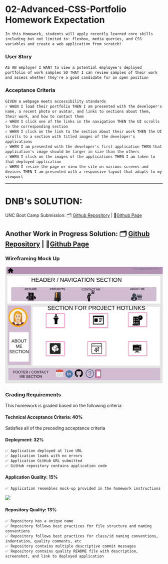 # 02-Advanced-CSS-Portfolio Homework Expectation

```
In this Homework, students will apply recently learned core skills including but not limited to: flexbox, media queries, and CSS variables and create a web application from scratch!
```

### User Story
```
AS AN employer I WANT to view a potential employee's deployed portfolio of work samples SO THAT I can review samples of their work and assess whether they're a good candidate for an open position
```

### Acceptance Criteria
```
GIVEN a webpage meets accessibility standards
✓ WHEN I load their portfolio THEN I am presented with the developer's name, a recent photo or avatar, and links to sections about them, their work, and how to contact them
✓ WHEN I click one of the links in the navigation THEN the UI scrolls to the corresponding section
✓ WHEN I click on the link to the section about their work THEN the UI scrolls to a section with titled images of the developer's applications
✓ WHEN I am presented with the developer's first application THEN that application's image should be larger in size than the others
✓ WHEN I click on the images of the applications THEN I am taken to that deployed application
✓ WHEN I resize the page or view the site on various screens and devices THEN I am presented with a responsive layout that adapts to my viewport
```

--------------------------------
# DNB's SOLUTION: 
UNC Boot Camp Submission: 🗂️ [Github Repository](https://github.com/DionneNoellaBarretto/02-Advanced-CSS-Portfolio) | 📄[Github Page](https://dionnenoellabarretto.github.io/02-Advanced-CSS-Portfolio/)

Another Work in Progress Solution: 🗂️ [Github Repository](https://github.com/DionneNoellaBarretto/Week2-HW) | 📄[Github Page](https://dionnenoellabarretto.github.io/Week2-HW/)
--------------------------------

### Wireframing Mock Up 
<img src="./Wireframe Mock up.png">

### Grading Requirements

This homework is graded based on the following criteria: 

#### Technical Acceptance Criteria: 40%
Satisfies all of the preceding acceptance criteria

#### Deployment: 32%
```
✅ Application deployed at live URL
✅ Application loads with no errors
✅ Application GitHub URL submitted
✅ GitHub repository contains application code
```
#### Application Quality: 15%
```
✅ Application resembles mock-up provided in the homework instructions 
```
<img src="./02-advanced-css-homework-demo.gif">

#### Repository Quality: 13%
```
✅ Repository has a unique name
✅ Repository follows best practices for file structure and naming conventions
✅ Repository follows best practices for class/id naming conventions, indentation, quality comments, etc
✅ Repository contains multiple descriptive commit messages
✅ Repository contains quality README file with description, screenshot, and link to deployed application
```

